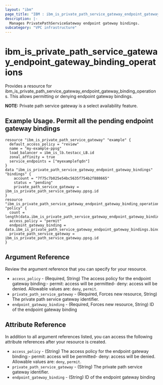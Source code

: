 ```yaml
---
layout: "ibm"
page_title: "IBM : ibm_is_private_path_service_gateway_endpoint_gateway_binding_operations"
description: |-
  Manages PrivatePathServiceGateway endpoint gateway bindings.
subcategory: "VPC infrastructure"
---
```


# ibm_is_private_path_service_gateway_endpoint_gateway_binding_operations

Provides a resource for ibm_is_private_path_service_gateway_endpoint_gateway_binding_operations. This allows permitting or denying endpoint gateway bindings.

**NOTE:** 
Private path service gateway is a select availability feature.

## Example Usage. Permit all the pending endpoint gateway bindings

```hcl
resource "ibm_is_private_path_service_gateway" "example" {
  default_access_policy = "review"
  name = "my-example-ppsg"
  load_balancer = ibm_is_lb.testacc_LB.id
  zonal_affinity = true
  service_endpoints = ["myexamplefqdn"]
}
data "ibm_is_private_path_service_gateway_endpoint_gateway_bindings" "bindings" {
    account = "7f75c7b025e54bc5635f754b2f888665"
    status = "pending"
    private_path_service_gateway = ibm_is_private_path_service_gateway.ppsg.id
}
resource "ibm_is_private_path_service_gateway_endpoint_gateway_binding_operations" "policy" {
  count = length(data.ibm_is_private_path_service_gateway_endpoint_gateway_bindings.bindings.endpoint_gateway_bindings)
  access_policy = "permit"
  endpoint_gateway_binding = data.ibm_is_private_path_service_gateway_endpoint_gateway_bindings.bindings.endpoint_gateway_bindings[count.index].id
  private_path_service_gateway = ibm_is_private_path_service_gateway.ppsg.id
}
```

## Argument Reference

Review the argument reference that you can specify for your resource.

- `access_policy` - (Required, String) The access policy for the endpoint gateway binding:- permit: access will be permitted- deny:  access will be denied. Allowable values are: `deny`, `permit`. 
- `private_path_service_gateway` - (Required, Forces new resource, String) The private path service gateway 
identifier.
- `endpoint_gateway_binding` - (Required, Forces new resource, String) ID of the endpoint gateway binding

## Attribute Reference

In addition to all argument references listed, you can access the following attribute references after your resource is created.

- `access_policy` - (String) The access policy for the endpoint gateway binding:- permit: access will be permitted- deny:  access will be denied. Allowable values are: `deny`, `permit`. 
- `private_path_service_gateway` - (String) The private path service gateway 
identifier.
- `endpoint_gateway_binding` - (String) ID of the endpoint gateway binding

